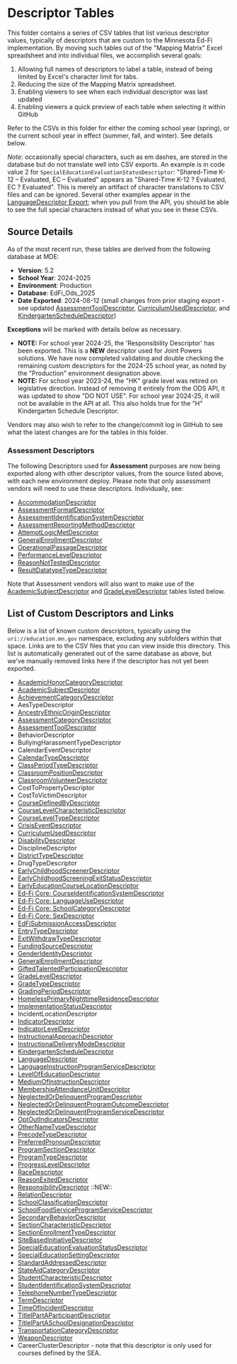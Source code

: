 # Descriptor Tables
This folder contains a series of CSV tables that list various descriptor values, typically of descriptors that are custom to the Minnesota Ed-Fi implementation. By moving such tables out of the "Mapping Matrix" Excel spreadsheet and into individual files, we accomplish several goals:
1. Allowing full names of descriptors to label a table, instead of being limited by Excel's character limit for tabs.
2. Reducing the size of the Mapping Matrix spreadsheet.
3. Enabling viewers to see when each individual descriptor was last updated
4. Enabling viewers a quick preview of each table when selecting it within GitHub

Refer to the CSVs in this folder for either the coming school year (spring), or the current school year in effect (summer, fall, and winter). See details below.

_Note_: occasionally special characters, such as em dashes, are stored in the database but do not translate well into CSV exports. An example is in code value 2 for ``SpecialEducationEvaluationStatusDescriptor``: "Shared-Time K-12 – Evaluated, EC – Evaluated" appears as "Shared-Time K-12 ? Evaluated, EC ? Evaluated". This is merely an artifact of character translations to CSV files and can be ignored. Several other examples appear in the [LanguageDescriptor Export](LanguageDescriptor.csv); when you pull from the API, you should be able to see the full special characters instead of what you see in these CSVs.

## Source Details
As of the most recent run, these tables are derived from the following database at MDE:
- **Version**: 5.2
- **School Year**: 2024-2025
- **Environment**: Production
- **Database**: EdFi_Ods_2025
- **Date Exported**: 2024-08-12 (small changes from prior staging export - see updated [AssessmentToolDescriptor](AssessmentToolDescriptor.csv), [CurriculumUsedDescriptor](CurriculumUsedDescriptor.csv), and [KindergartenScheduleDescriptor](KindergartenScheduleDescriptor.csv))

**Exceptions** will be marked with details below as necessary.
- **NOTE:** For school year 2024-25, the 'Responsibility Descriptor' has been exported. This is a **NEW** descriptor used for Joint Powers solutions. We have now completed validating and double checking the remaining custom descriptors for the 2024-25 school year, as noted by the "Production" environment designation above.
- **NOTE:** For school year 2023-24, the "HK" grade level was retired on legislative direction. Instead of removing it entirely from the ODS API, it was updated to show "DO NOT USE". For school year 2024-25, it will not be available in the API at all. This also holds true for the "H" Kindergarten Schedule Descriptor.

Vendors may also wish to refer to the change/commit log in GitHub to see what the latest changes are for the tables in this folder.

### Assessment Descriptors
The following Descriptors used for **Assessment** purposes are now being exported along with other descriptor values, from the source listed above, with each new environment deploy. Please note that only assessment vendors will need to use these descriptors. Individually, see:
- [AccommodationDescriptor](AccommodationDescriptor.csv)
- [AssessmentFormatDescriptor](AssessmentFormatDescriptor.csv)
- [AssessmentIdentificationSystemDescriptor](AssessmentIdentificationSystemDescriptor.csv)
- [AssessmentReportingMethodDescriptor](AssessmentReportingMethodDescriptor.csv)
- [AttemptLogicMetDescriptor](AttemptLogicMetDescriptor.csv)
- [GeneralEnrollmentDescriptor](GeneralEnrollmentDescriptor.csv)
- [OperationalPassageDescriptor](OperationalPassageDescriptor.csv)
- [PerformanceLevelDescriptor](PerformanceLevelDescriptor.csv)
- [ReasonNotTestedDescriptor](ReasonNotTestedDescriptor.csv)
- [ResultDatatypeTypeDescriptor](ResultDatatypeTypeDescriptor.csv)

Note that Assessment vendors will also want to make use of the [AcademicSubjectDescriptor](AcademicSubjectDescriptor.csv) and [GradeLevelDescriptor](GradeLevelDescriptor.csv) tables listed below.


## List of Custom Descriptors and Links
Below is a list of known custom descriptors, typically using the ```uri://education.mn.gov``` namespace, excluding any subfolders within that space. Links are to the CSV files that you can view inside this directory. This list is automatically generated out of the same database as above, but we've manually removed links here if the descriptor has not yet been exported.
- [AcademicHonorCategoryDescriptor](AcademicHonorCategoryDescriptor.csv)
- [AcademicSubjectDescriptor](AcademicSubjectDescriptor.csv)
- [AchievementCategoryDescriptor](AchievementCategoryDescriptor.csv)
- AesTypeDescriptor
- [AncestryEthnicOriginDescriptor](AncestryEthnicOriginDescriptor.csv)
- [AssessmentCategoryDescriptor](AssessmentCategoryDescriptor.csv)
- [AssessmentToolDescriptor](AssessmentToolDescriptor.csv)
- BehaviorDescriptor
- BullyingHarassmentTypeDescriptor
- CalendarEventDescriptor
- [CalendarTypeDescriptor](CalendarTypeDescriptor.csv)
- [ClassPeriodTypeDescriptor](ClassPeriodTypeDescriptor.csv)
- [ClassroomPositionDescriptor](ClassroomPositionDescriptor.csv)
- [ClassroomVolunteerDescriptor](ClassroomVolunteerDescriptor.csv)
- CostToPropertyDescriptor
- CostToVictimDescriptor
- [CourseDefinedByDescriptor](CourseDefinedByDescriptor.csv)
- [CourseLevelCharacteristicDescriptor](CourseLevelCharacteristicDescriptor.csv)
- [CourseLevelTypeDescriptor](CourseLevelTypeDescriptor.csv)
- [CrisisEventDescriptor](CrisisEventDescriptor.csv)
- [CurriculumUsedDescriptor](CurriculumUsedDescriptor.csv)
- [DisabilityDescriptor](DisabilityDescriptor.csv)
- DisciplineDescriptor
- [DistrictTypeDescriptor](DistrictTypeDescriptor.csv)
- DrugTypeDescriptor
- [EarlyChildhoodScreenerDescriptor](EarlyChildhoodScreenerDescriptor.csv)
- [EarlyChildhoodScreeningExitStatusDescriptor](EarlyChildhoodScreeningExitStatusDescriptor.csv)
- [EarlyEducationCourseLocationDescriptor](EarlyEducationCourseLocationDescriptor.csv)
- [Ed-Fi Core: CourseIdentificationSystemDescriptor](CourseIdentificationSystemDescriptor.csv)
- [Ed-Fi Core: LanguageUseDescriptor](LanguageUseDescriptor.csv)
- [Ed-Fi Core: SchoolCategoryDescriptor](SchoolCategoryDescriptor.csv)
- [Ed-Fi Core: SexDescriptor](SexDescriptor.csv)
- [EdFiSubmissionAccessDescriptor](EdFiSubmissionAccessDescriptor.csv)
- [EntryTypeDescriptor](EntryTypeDescriptor.csv)
- [ExitWithdrawTypeDescriptor](ExitWithdrawTypeDescriptor.csv)
- [FundingSourceDescriptor](FundingSourceDescriptor.csv)
- [GenderIdentityDescriptor](GenderIdentityDescriptor.csv)
- [GeneralEnrollmentDescriptor](GeneralEnrollmentDescriptor.csv)
- [GiftedTalentedParticipationDescriptor](GiftedTalentedParticipationDescriptor.csv)
- [GradeLevelDescriptor](GradeLevelDescriptor.csv)
- [GradeTypeDescriptor](GradeTypeDescriptor.csv)
- [GradingPeriodDescriptor](GradingPeriodDescriptor.csv)
- [HomelessPrimaryNighttimeResidenceDescriptor](HomelessPrimaryNighttimeResidenceDescriptor.csv)
- [ImplementationStatusDescriptor](ImplementationStatusDescriptor.csv)
- IncidentLocationDescriptor
- [IndicatorDescriptor](IndicatorDescriptor.csv)
- [IndicatorLevelDescriptor](IndicatorLevelDescriptor.csv)
- [InstructionalApproachDescriptor](InstructionalApproachDescriptor.csv)
- [InstructionalDeliveryModeDescriptor](InstructionalDeliveryModeDescriptor.csv)
- [KindergartenScheduleDescriptor](KindergartenScheduleDescriptor.csv)
- [LanguageDescriptor](LanguageDescriptor.csv)
- [LanguageInstructionProgramServiceDescriptor](LanguageInstructionProgramServiceDescriptor.csv)
- [LevelOfEducationDescriptor](LevelOfEducationDescriptor.csv)
- [MediumOfInstructionDescriptor](MediumOfInstructionDescriptor.csv)
- [MembershipAttendanceUnitDescriptor](MembershipAttendanceUnitDescriptor.csv)
- [NeglectedOrDelinquentProgramDescriptor](NeglectedOrDelinquentProgramDescriptor.csv)
- [NeglectedOrDelinquentProgramOutcomeDescriptor](NeglectedOrDelinquentProgramOutcomeDescriptor.csv)
- [NeglectedOrDelinquentProgramServiceDescriptor](NeglectedOrDelinquentProgramServiceDescriptor.csv)
- [OptOutIndicatorsDescriptor](OptOutIndicatorsDescriptor.csv)
- [OtherNameTypeDescriptor](OtherNameTypeDescriptor.csv)
- [PrecodeTypeDescriptor](PrecodeTypeDescriptor.csv)
- [PreferredPronounDescriptor](PreferredPronounDescriptor.csv)
- [ProgramSectionDescriptor](ProgramSectionDescriptor.csv)
- [ProgramTypeDescriptor](ProgramTypeDescriptor.csv)
- [ProgressLevelDescriptor](ProgressLevelDescriptor.csv)
- [RaceDescriptor](RaceDescriptor.csv)
- [ReasonExitedDescriptor](ReasonExitedDescriptor.csv)
- [ResponsibilityDescriptor](ResponsibilityDescriptor.csv) ::NEW::
- [RelationDescriptor](RelationDescriptor.csv)
- [SchoolClassificationDescriptor](SchoolClassificationDescriptor.csv)
- [SchoolFoodServiceProgramServiceDescriptor](SchoolFoodServiceProgramServiceDescriptor.csv)
- [SecondaryBehaviorDescriptor](SecondaryBehaviorDescriptor.csv)
- [SectionCharacteristicDescriptor](SectionCharacteristicDescriptor.csv)
- [SectionEnrollmentTypeDescriptor](SectionEnrollmentTypeDescriptor.csv)
- [SiteBasedInitiativeDescriptor](SiteBasedInitiativeDescriptor.csv)
- [SpecialEducationEvaluationStatusDescriptor](SpecialEducationEvaluationStatusDescriptor.csv)
- [SpecialEducationSettingDescriptor](SpecialEducationSettingDescriptor.csv)
- [StandardAddressedDescriptor](StandardAddressedDescriptor.csv)
- [StateAidCategoryDescriptor](StateAidCategoryDescriptor.csv)
- [StudentCharacteristicDescriptor](StudentCharacteristicDescriptor.csv)
- [StudentIdentificationSystemDescriptor](StudentIdentificationSystemDescriptor.csv)
- [TelephoneNumberTypeDescriptor](TelephoneNumberTypeDescriptor.csv)
- [TermDescriptor](TermDescriptor.csv)
- [TimeOfIncidentDescriptor](TimeOfIncidentDescriptor.csv)
- [TitleIPartAParticipantDescriptor](TitleIPartAParticipantDescriptor.csv)
- [TitleIPartASchoolDesignationDescriptor](TitleIPartASchoolDesignationDescriptor.csv)
- [TransportationCategoryDescriptor](TransportationCategoryDescriptor.csv)
- [WeaponDescriptor](WeaponDescriptor.csv)
- CareerClusterDescriptor - note that this descriptor is only used for courses defined by the SEA.